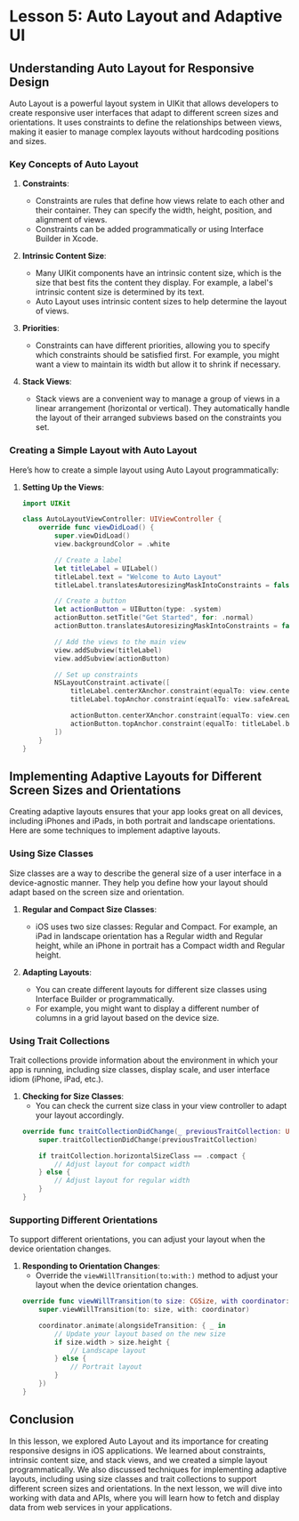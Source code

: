 # Lesson 5: Auto Layout and Adaptive UI

## Understanding Auto Layout for Responsive Design

Auto Layout is a powerful layout system in UIKit that allows developers to create responsive user interfaces that adapt to different screen sizes and orientations. It uses constraints to define the relationships between views, making it easier to manage complex layouts without hardcoding positions and sizes.

### Key Concepts of Auto Layout

1. **Constraints**:
   - Constraints are rules that define how views relate to each other and their container. They can specify the width, height, position, and alignment of views.
   - Constraints can be added programmatically or using Interface Builder in Xcode.

2. **Intrinsic Content Size**:
   - Many UIKit components have an intrinsic content size, which is the size that best fits the content they display. For example, a label's intrinsic content size is determined by its text.
   - Auto Layout uses intrinsic content sizes to help determine the layout of views.

3. **Priorities**:
   - Constraints can have different priorities, allowing you to specify which constraints should be satisfied first. For example, you might want a view to maintain its width but allow it to shrink if necessary.

4. **Stack Views**:
   - Stack views are a convenient way to manage a group of views in a linear arrangement (horizontal or vertical). They automatically handle the layout of their arranged subviews based on the constraints you set.

### Creating a Simple Layout with Auto Layout

Here’s how to create a simple layout using Auto Layout programmatically:

1. **Setting Up the Views**:
   ```swift
   import UIKit

   class AutoLayoutViewController: UIViewController {
       override func viewDidLoad() {
           super.viewDidLoad()
           view.backgroundColor = .white

           // Create a label
           let titleLabel = UILabel()
           titleLabel.text = "Welcome to Auto Layout"
           titleLabel.translatesAutoresizingMaskIntoConstraints = false

           // Create a button
           let actionButton = UIButton(type: .system)
           actionButton.setTitle("Get Started", for: .normal)
           actionButton.translatesAutoresizingMaskIntoConstraints = false

           // Add the views to the main view
           view.addSubview(titleLabel)
           view.addSubview(actionButton)

           // Set up constraints
           NSLayoutConstraint.activate([
               titleLabel.centerXAnchor.constraint(equalTo: view.centerXAnchor),
               titleLabel.topAnchor.constraint(equalTo: view.safeAreaLayoutGuide.topAnchor, constant: 20),

               actionButton.centerXAnchor.constraint(equalTo: view.centerXAnchor),
               actionButton.topAnchor.constraint(equalTo: titleLabel.bottomAnchor, constant: 20)
           ])
       }
   }
   ```

## Implementing Adaptive Layouts for Different Screen Sizes and Orientations

Creating adaptive layouts ensures that your app looks great on all devices, including iPhones and iPads, in both portrait and landscape orientations. Here are some techniques to implement adaptive layouts.

### Using Size Classes

Size classes are a way to describe the general size of a user interface in a device-agnostic manner. They help you define how your layout should adapt based on the screen size and orientation.

1. **Regular and Compact Size Classes**:
   - iOS uses two size classes: Regular and Compact. For example, an iPad in landscape orientation has a Regular width and Regular height, while an iPhone in portrait has a Compact width and Regular height.

2. **Adapting Layouts**:
   - You can create different layouts for different size classes using Interface Builder or programmatically.
   - For example, you might want to display a different number of columns in a grid layout based on the device size.

### Using Trait Collections

Trait collections provide information about the environment in which your app is running, including size classes, display scale, and user interface idiom (iPhone, iPad, etc.).

1. **Checking for Size Classes**:
   - You can check the current size class in your view controller to adapt your layout accordingly.
   ```swift
   override func traitCollectionDidChange(_ previousTraitCollection: UITraitCollection?) {
       super.traitCollectionDidChange(previousTraitCollection)

       if traitCollection.horizontalSizeClass == .compact {
           // Adjust layout for compact width
       } else {
           // Adjust layout for regular width
       }
   }
   ```

### Supporting Different Orientations

To support different orientations, you can adjust your layout when the device orientation changes.

1. **Responding to Orientation Changes**:
   - Override the `viewWillTransition(to:with:)` method to adjust your layout when the device orientation changes.
   ```swift
   override func viewWillTransition(to size: CGSize, with coordinator: UIViewControllerTransitionCoordinator) {
       super.viewWillTransition(to: size, with: coordinator)

       coordinator.animate(alongsideTransition: { _ in
           // Update your layout based on the new size
           if size.width > size.height {
               // Landscape layout
           } else {
               // Portrait layout
           }
       })
   }
   ```

## Conclusion

In this lesson, we explored Auto Layout and its importance for creating responsive designs in iOS applications. We learned about constraints, intrinsic content size, and stack views, and we created a simple layout programmatically. We also discussed techniques for implementing adaptive layouts, including using size classes and trait collections to support different screen sizes and orientations. In the next lesson, we will dive into working with data and APIs, where you will learn how to fetch and display data from web services in your applications.